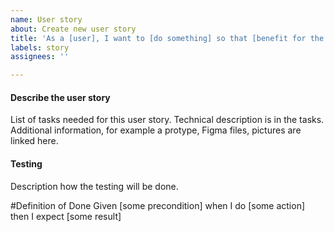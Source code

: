 ```yaml
---
name: User story
about: Create new user story
title: 'As a [user], I want to [do something] so that [benefit for the user]'
labels: story
assignees: ''

---
```


#### Describe the user story
<!-- A description of the user story. -->
List of tasks needed for this user story. Technical description is in the tasks. Additional information, for example a protype, Figma files, pictures are linked here. 


#### Testing 
Description how the testing will be done.  


#Definition of Done
Given [some precondition] when I do [some action] then I expect [some result]
